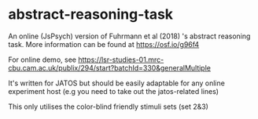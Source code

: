 # abstract-reasoning-task
An online (JsPsych) version of Fuhrmann et al (2018) 's abstract reasoning task. More information can be found at https://osf.io/g96f4

For online demo, see https://lsr-studies-01.mrc-cbu.cam.ac.uk/publix/294/start?batchId=330&generalMultiple

It's written for JATOS but should be easily adaptable for any online experiment host (e.g you need to take out the jatos-related lines)

This only utilises the color-blind friendly stimuli sets (set 2&3)
